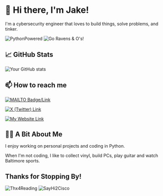 # 👋 Hi there, I'm Jake!

I'm a cybersecurity engineer that loves to build things, solve problems, and tinker.

![PythonPowered](https://img.shields.io/badge/Python-Powered-Yellow?style=for-the-badge&logo=python&logoColor=yellow&labelColor=blue&color=yellow) ![Go Ravens & O's!](https://img.shields.io/badge/Ravens%20and-O%E2%80%99s%20Baby!-black?style=for-the-badge&labelColor=purple&color=orange)

## 📈 GitHub Stats

![Your GitHub stats](https://github-readme-stats.vercel.app/api?username=0x41424142&show_icons=true&theme=transparent&hide_rank=true)

## 📫 How to reach me

[![MAILTO Badge/Link](https://img.shields.io/badge/MailTo-jake%20%5Bat%5D%20jakelindsay%20%5Bdot%5D%20uk-blue?style=for-the-badge&labelColor=black)](mailto:jake@jakelindsay.uk)


<a target="_blank">
  
[![X (Twitter) Link](https://img.shields.io/twitter/follow/JNLindsayy?style=for-the-badge&logo=x&color=blue&labelColor=black)](https://x.com/jnlindsayy)

</a>

<a target="_blank">
  
[![My Website Link](https://img.shields.io/badge/My%20Website-www.jakelindsay.uk-blue?style=for-the-badge&labelColor=black)](https://www.jakelindsay.uk)

</a>

## 👨‍💻 A Bit About Me

I enjoy working on personal projects and coding in Python. 

When I'm not coding, I like to collect vinyl, build PCs, play guitar and watch Baltimore sports.

## Thanks for Stopping By!

![Thx4Reading](https://img.shields.io/badge/Thanks%20For-Stopping%20By!-blue?style=for-the-badge&labelColor=black) ![SayHi2Cisco](https://img.shields.io/badge/Say%20Hi%20to-Cisco!-blue?style=for-the-badge&labelColor=black)
